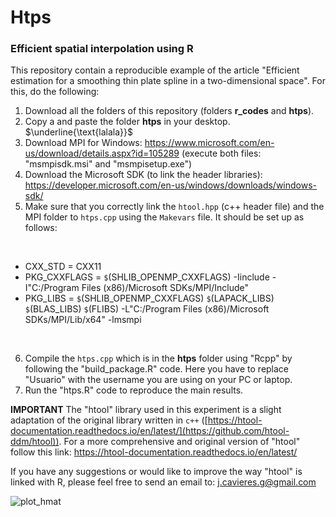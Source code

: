 # Htps 
### Efficient spatial interpolation using R

This repository contain a reproducible example of the article "Efficient estimation for a smoothing thin plate spline in a two-dimensional space". For this, do the following:

1. Download all the folders of this repository (folders **r\_codes** and **htps**).
2. Copy a and paste the folder **htps** in your desktop. $\underline{\text{lalala}}$
3. Download MPI for Windows: https://www.microsoft.com/en-us/download/details.aspx?id=105289 (execute both files: "msmpisdk.msi" and "msmpisetup.exe")
4. Download the Microsoft SDK (to link the header libraries): https://developer.microsoft.com/en-us/windows/downloads/windows-sdk/
5. Make sure that you correctly link the $\texttt{htool.hpp}$ (c++ header file) and the MPI folder to $\texttt{htps.cpp}$ using the $\texttt{Makevars}$ file. It should be set up as follows:
</br>

* CXX_STD = CXX11
* PKG_CXXFLAGS = `$`(SHLIB_OPENMP_CXXFLAGS) -Iinclude -I"C:/Program Files (x86)/Microsoft SDKs/MPI/Include"
* PKG_LIBS = `$`(SHLIB_OPENMP_CXXFLAGS) `$`(LAPACK_LIBS) `$`(BLAS_LIBS) `$`(FLIBS) -L"C:/Program Files (x86)/Microsoft SDKs/MPI/Lib/x64" -lmsmpi
</br>

6. Compile the $\texttt{htps.cpp}$ which is in the **htps** folder using "Rcpp" by following the "build_package.R" code. Here you have to replace "Usuario" with the username you are using on your PC or laptop.
7. Run the "htps.R" code to reproduce the main results.

**IMPORTANT**
The "htool" library used in this experiment is a slight adaptation of the original library written in $\texttt{c++}$ ([https://htool-documentation.readthedocs.io/en/latest/](https://github.com/htool-ddm/htool)). For a more comprehensive and original version of "htool" follow this link: https://htool-documentation.readthedocs.io/en/latest/


If you have any suggestions or would like to improve the way "htool" is linked with R, please feel free to send an email to: j.cavieres.g@gmail.com

![plot_hmat](https://github.com/jcavieresg/htps/assets/55828236/b9c6bf46-9c62-44d8-8377-eb209324323b)


